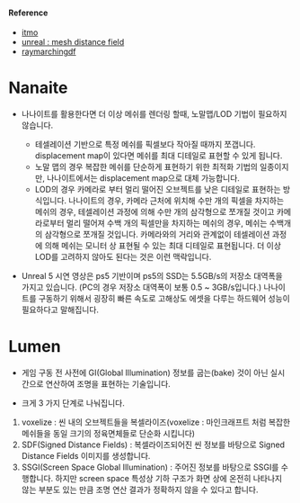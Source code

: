 #### Reference
- [itmo](https://news.itmo.ru/en/startups_and_business/innovations/news/9473/)
- [unreal : mesh distance field](https://docs.unrealengine.com/en-US/Engine/Rendering/LightingAndShadows/MeshDistanceFields/index.html)
- [raymarchingdf](https://iquilezles.org/www/articles/raymarchingdf/raymarchingdf.htm)

# Nanaite
- 나나이트를 활용한다면 더 이상 메쉬를 렌더링 할때, 노말맵/LOD 기법이 필요하지 않습니다.
  - 테셀레이션 기반으로 특정 메쉬를 픽셀보다 작아질 때까지 쪼갭니다. displacement map이 있다면 메쉬를 최대 디테일로 표현할 수 있게 됩니다.
  - 노말 맵의 경우 복잡한 메쉬를 단순하게 표현하기 위한 최적화 기법의 일종이지만, 나나이트에서는 displacement map으로 대체 가능합니다.
  - LOD의 경우 카메라로 부터 멀리 떨어진 오브젝트를 낮은 디테일로 표현하는 방식입니다. 나나이트의 경우, 카메라 근처에 위치해 수만 개의 픽셀을 차지하는 메쉬의 경우, 테셀레이션 과정에 의해 수만 개의 삼각형으로 쪼개질 것이고 카메라로부터 멀리 떨어져 수백 개의 픽셀만을 차지하는 메쉬의 경우, 메쉬는 수백개의 삼각형으로 쪼개질 것입니다. 카메라와의 거리와 관계없이 테셀레이션 과정에 의해 메쉬는 모니터 상 표현될 수 있는 최대 디테일로 표현됩니다. 더 이상 LOD를 고려하지 않아도 된다는 것은 이런 맥락입니다.
  
- Unreal 5 시연 영상은 ps5 기반이며 ps5의 SSD는 5.5GB/s의 저장소 대역폭을 가지고 있습니다. (PC의 경우 저장소 대역폭이 보통 0.5 ~ 3GB/s입니다.) 나나이트를 구동하기 위해서 굉장히 빠른 속도로 고해상도 에셋을 다루는 하드웨어 성능이 필요하다고 말해집니다.

# Lumen
- 게임 구동 전 사전에 GI(Global Illumination) 정보를 굽는(bake) 것이 아닌 실시간으로 연산하여 조명을 표현하는 기술입니다.

- 크게 3 가지 단계로 나눠집니다.
1. voxelize : 씬 내의 오브젝트들을 복셀라이즈(voxelize : 마인크래프트 처럼 복잡한 메쉬들을 동일 크기의 정육면체들로 단순화 시킵니다)
2. SDF(Signed Distance Fields) : 복셀라이즈되어진 씬 정보를 바탕으로 Signed Distance Fields 이미지를 생성합니다. 
3. SSGI(Screen Space Global Illumination) : 주어진 정보를 바탕으로 SSGI를 수행합니다. 하지만 screen space 특성상 기하 구조가 화면 상에 온전히 나타나지 않는 부분도 있는 만큼 조명 연산 결과가 정확하지 않을 수 있다고 합니다.
